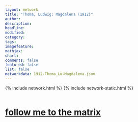 ```yaml
---
layout: network
title: "Thoma, Ludwig: Magdalena (1912)"
author:
description:
headline:
modified:
category:
tags: 
imagefeature: 
mathjax: 
chart: 
comments: false
featured: false
list: false
networkdata: 1912-Thoma_Lu-Magdalena.json
---
```

{% include network.html %}
{% include network-static.html %}
<div class="row">
  <div class="small-5 small-centered columns"><a href="/matrix73"><h1>follow me to the matrix</h1></a>
</div>
</div>
